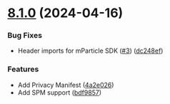 # [8.1.0](https://github.com/mparticle-integrations/mparticle-apple-integration-foresee/compare/v8.0.1...v8.1.0) (2024-04-16)


### Bug Fixes

* Header imports for mParticle SDK ([#3](https://github.com/mparticle-integrations/mparticle-apple-integration-foresee/issues/3)) ([dc248ef](https://github.com/mparticle-integrations/mparticle-apple-integration-foresee/commit/dc248efe0cf754c9d842ee16a8c39e12acd7834a))


### Features

* Add Privacy Manifest ([4a2e026](https://github.com/mparticle-integrations/mparticle-apple-integration-foresee/commit/4a2e0264d836d45e1f376959575479c8ec8e0e66))
* Add SPM support ([bdf9857](https://github.com/mparticle-integrations/mparticle-apple-integration-foresee/commit/bdf985746ae3ebcfae738346621b113b933f7b13))
